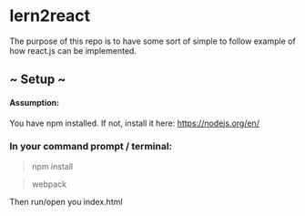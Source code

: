 # lern2react

The purpose of this repo is to have some sort of simple to follow example of how react.js can be implemented.

## ~ Setup ~

#### Assumption:
You have npm installed. If not, install it here: https://nodejs.org/en/

### In your command prompt / terminal:

> npm install

> webpack

Then run/open you index.html 
